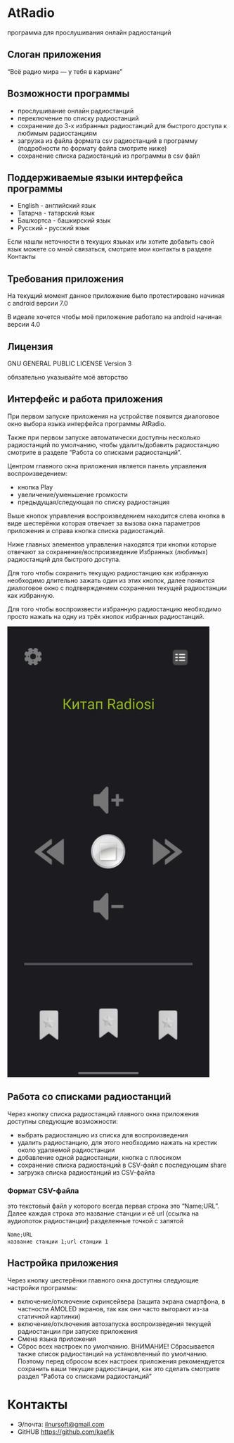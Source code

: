 
# AtRadio

программа для прослушивания онлайн радиостанций

## Слоган приложения

“Всё радио мира — у тебя в кармане”

## Возможности программы

- прослушивание онлайн радиостанций
- переключение по списку радиостанций
- сохранение до 3-х избранных радиостанций для быстрого доступа к любимым радиостанциям
- загрузка из файла формата csv радиостанций в программу (подробности по формату файла смотрите ниже)
- сохранение списка радиостанций из программы в csv файл

## Поддерживаемые языки интерфейса программы

- English - английский язык
- Татарча - татарский язык
- Башҡортса - башкирский язык
- Русский - русский язык

Если нашли неточности в текущих языках или хотите добавить свой язык можете со мной связаться, смотрите мои контакты в разделе Контакты

## Требования приложения 

На текущий момент данное приложение было протестировано начиная с android версии 7.0

В идеале хочется чтобы моё приложение работало на android начиная версии 4.0 

## Лицензия 

GNU GENERAL PUBLIC LICENSE Version 3

обязательно указывайте моё авторство

## Интерфейс и работа приложения

При первом запуске приложения на устройстве появится диалоговое окно выбора языка интерфейса программы AtRadio.

Также при первом запуске автоматически доступны несколько радиостанций по умолчанию, чтобы удалить/добавить радиостанцию смотрите в разделе “Работа со списками радиостанций”.

Центром главного окна приложения является панель управления воспроизведением:
- кнопка Play
- увеличение/уменьшение громкости
- предыдущая/следующая по списку радиостанция

Выше кнопок управления воспроизведением находится слева кнопка в виде шестерёнки которая отвечает за вызова окна параметров приложения и справа кнопка списка радиостанций.

Ниже главных элементов управления находятся три кнопки которые отвечают за сохранение/воспроизведение Избранных (любимых) радиостанций для быстрого доступа.

Для того чтобы сохранить текущую радиостанцию как избранную необходимо длительно зажать один из этих кнопок, далее появится диалоговое окно с подтверждением сохранения текущей радиостанции как избранную.

Для того чтобы воспроизвести избранную радиостанцию необходимо просто нажать на одну из трёх кнопок избранных радиостанций.

![Главное окно приложения](https://github.com/kaefik/AtRadio/blob/main/images/screen%20AtRadio.png)

## Работа со списками радиостанций

Через кнопку списка радиостанций главного окна приложения доступны следующие возможности:

- выбрать радиостанцию из списка для воспроизведения 
- удалить радиостанцию, для этого необходимо нажать на крестик около удаляемой радиостанции
- добавление одной радиостанции, кнопка с плюсиком
- сохранение списка радиостанций в CSV-файл с последующим share
- загрузка списка радиостанций из CSV-файла

### Формат CSV-файла

это текстовый файл у которого всегда первая строка это “Name;URL”. Далее каждая строка это название станции и её url (ссылка на аудиопоток радиостанции)  разделенные точкой с запятой

```
Name;URL
название станции 1;url станции 1
```


## Настройка приложения

Через кнопку шестерёнки главного окна доступны следующие настройки программы:
- включение/отключение скринсейвера (защита экрана смартфона, в частности AMOLED экранов, так как они часто выгорают из-за статичной картинки)
- включение/отключения автозапуска воспроизведения текущей радиостанции при запуске приложения
- Смена языка приложения
- Сброс всех настроек по умолчанию. ВНИМАНИЕ! Сбрасывается также список радиостанций на установленный по умолчанию. Поэтому перед сбросом всех настроек приложения рекомендуется сохранить ваши текущие радиостанции, как это сделать смотрите раздел “Работа со списками радиостанций”


# Контакты

- Э/почта: ilnursoft@gmail.com
- GitHUB https://github.com/kaefik

